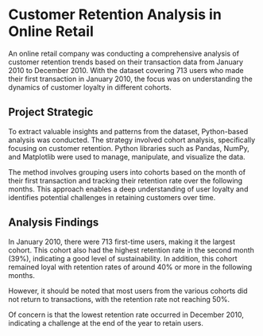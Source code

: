 # Customer Retention Analysis in Online Retail 
An online retail company was conducting a comprehensive analysis of customer retention trends based on their transaction data from January 2010 to December 2010. With the dataset covering 713 users who made their first transaction in January 2010, the focus was on understanding the dynamics of customer loyalty in different cohorts.

## Project Strategic
To extract valuable insights and patterns from the dataset, Python-based analysis was conducted. The strategy involved cohort analysis, specifically focusing on customer retention. Python libraries such as Pandas, NumPy, and Matplotlib were used to manage, manipulate, and visualize the data.

The method involves grouping users into cohorts based on the month of their first transaction and tracking their retention rate over the following months. This approach enables a deep understanding of user loyalty and identifies potential challenges in retaining customers over time.

## Analysis Findings
In January 2010, there were 713 first-time users, making it the largest cohort. This cohort also had the highest retention rate in the second month (39%), indicating a good level of sustainability. In addition, this cohort remained loyal with retention rates of around 40% or more in the following months.

However, it should be noted that most users from the various cohorts did not return to transactions, with the retention rate not reaching 50%.  

Of concern is that the lowest retention rate occurred in December 2010, indicating a challenge at the end of the year to retain users.
